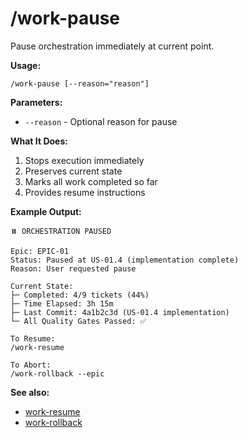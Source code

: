 # /work-pause

Pause orchestration immediately at current point.

**Usage:**
```
/work-pause [--reason="reason"]
```

**Parameters:**
- `--reason` - Optional reason for pause

**What It Does:**
1. Stops execution immediately
2. Preserves current state
3. Marks all work completed so far
4. Provides resume instructions

**Example Output:**
```
⏸️ ORCHESTRATION PAUSED

Epic: EPIC-01
Status: Paused at US-01.4 (implementation complete)
Reason: User requested pause

Current State:
├─ Completed: 4/9 tickets (44%)
├─ Time Elapsed: 3h 15m
├─ Last Commit: 4a1b2c3d (US-01.4 implementation)
└─ All Quality Gates Passed: ✅

To Resume:
/work-resume

To Abort:
/work-rollback --epic
```

**See also:**
- [work-resume](work-resume.md)
- [work-rollback](work-rollback.md)
